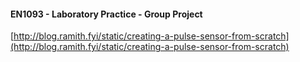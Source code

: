 #### EN1093 - Laboratory Practice - Group Project 

[http://blog.ramith.fyi/static/creating-a-pulse-sensor-from-scratch](http://blog.ramith.fyi/static/creating-a-pulse-sensor-from-scratch)
